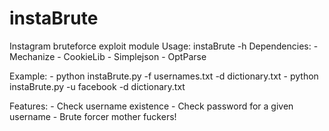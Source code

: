 # instaBrute
Instagram bruteforce exploit module
Usage: instaBrute -h
Dependencies: 
	- Mechanize
	- CookieLib
	- Simplejson
	- OptParse

Example: 
	- python instaBrute.py -f usernames.txt -d dictionary.txt
	- python instaBrute.py -u facebook -d dictionary.txt
	
Features:
	- Check username existence
	- Check password for a given username
	- Brute forcer mother fuckers!
